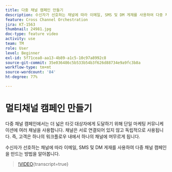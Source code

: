 ```yaml
---
title: 다중 채널 캠페인 만들기
description: 수신자가 선호하는 채널에 따라 이메일, SMS 및 DM 게재를 사용하여 다중 채널 캠페인을 만드는 방법을 알아봅니다.
feature: Cross Channel Orchestration
jira: KT-1563
thumbnail: 24981.jpg
doc-type: feature video
activity: use
team: TM
role: User
level: Beginner
exl-id: 5f71cea8-aa13-4b89-a1c5-10c97a8992c8
source-git-commit: 35e036486c5b533b54b3f626d88734e9a9fc3b8a
workflow-type: tm+mt
source-wordcount: '84'
ht-degree: 77%

---
```


# 멀티채널 캠페인 만들기

다중 채널 캠페인에서는 더 넓은 타깃 대상자에게 도달하기 위해 단일 마케팅 커뮤니케이션에 여러 채널을 사용합니다. 채널은 서로 연결되어 있지 않고 독립적으로 사용됩니다. 즉, 고객은 하나의 워크플로우 내에서 하나의 채널에 머무르게 됩니다.

수신자가 선호하는 채널에 따라 이메일, SMS 및 DM 게재를 사용하여 다중 채널 캠페인을 만드는 방법을 알아봅니다.

>[!VIDEO](https://video.tv.adobe.com/v/33214?quality=12&learn=on&captions=kor){transcript=true}
